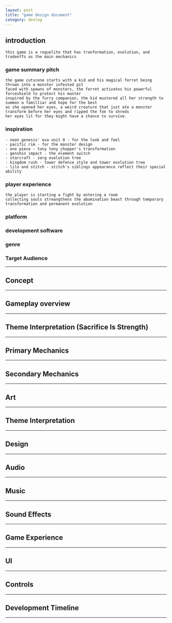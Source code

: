 ```yaml
---
layout: post
title: "game design document"
category: devlog
---
```


## introduction

    this game is a roguelite that has tranformation, evolution, and tradeoffs as the main mechanics

### game summary pitch

    the game cutscene starts with a kid and his magical ferret being thrown into a monster infested pit
    faced with spawns of monsters, the ferret activates his powerful forceshield to protect his master
    inspired by the furry companion, the kid mustered all her strength to summon a familliar and hope for the best
    as she opened her eyes, a weird creature that just ate a monster transform before her eyes and ripped the foe to shreds
    her eyes lit for they might have a chance to survive.

### inspiration

    - neon genesis' eva unit 0 - for the look and feel
    - pacific rim - for the monster design
    - one piece - tony tony chopper's transformation
    - genshin impact - the element switch
    - starcraft - zerg evolution tree
    - kingdom rush - tower defence style and tower evolution tree
    - lilo and stitch - stitch's siblings appearance reflect their special ability

### player experience

    the player is starting a fight by entering a room
    collecting souls streangthens the abomination beast through temporary transformation and permanent evolution

### platform

### development software

### genre

### Target Audience

---

## Concept

---

## Gameplay overview

---

## Theme Interpretation (Sacrifice Is Strength)

---

## Primary Mechanics

---

## Secondary Mechanics

---

## Art

---

## Theme Interpretation

---

## Design

---

## Audio

---

## Music

---

## Sound Effects

---

## Game Experience

---

## UI

---

## Controls

---

## Development Timeline

---
